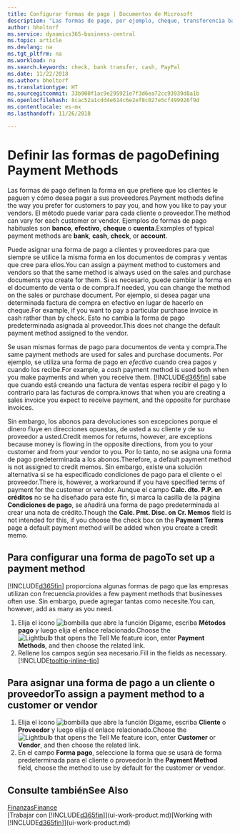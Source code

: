 ```yaml
---
title: Configurar formas de pago | Documentos de Microsoft
description: "Las formas de pago, por ejemplo, cheque, transferencia bancaria, efectivo o PayPal, se usan para definir cómo se pagarán las facturas de venta y de compra."
author: bholtorf
ms.service: dynamics365-business-central
ms.topic: article
ms.devlang: na
ms.tgt_pltfrm: na
ms.workload: na
ms.search.keywords: check, bank transfer, cash, PayPal
ms.date: 11/22/2018
ms.author: bholtorf
ms.translationtype: HT
ms.sourcegitcommit: 33b900f1ac9e295921e7f3d6ea72cc93939d8a1b
ms.openlocfilehash: 8cac52a1cdd4e614c6e2ef8c027e5cf499926f9d
ms.contentlocale: es-mx
ms.lasthandoff: 11/26/2018

---
```

# <a name="defining-payment-methods"></a><span data-ttu-id="c91b6-103">Definir las formas de pago</span><span class="sxs-lookup"><span data-stu-id="c91b6-103">Defining Payment Methods</span></span>
<span data-ttu-id="c91b6-104">Las formas de pago definen la forma en que prefiere que los clientes le paguen y cómo desea pagar a sus proveedores.</span><span class="sxs-lookup"><span data-stu-id="c91b6-104">Payment methods define the way you prefer for customers to pay you, and how you like to pay your vendors.</span></span> <span data-ttu-id="c91b6-105">El método puede variar para cada cliente o proveedor.</span><span class="sxs-lookup"><span data-stu-id="c91b6-105">The method can vary for each customer or vendor.</span></span> <span data-ttu-id="c91b6-106">Ejemplos de formas de pago habituales son **banco**, **efectivo**, **cheque** o **cuenta**.</span><span class="sxs-lookup"><span data-stu-id="c91b6-106">Examples of typical payment methods are **bank**, **cash**, **check**, or **account**.</span></span> 

<span data-ttu-id="c91b6-107">Puede asignar una forma de pago a clientes y proveedores para que siempre se utilice la misma forma en los documentos de compras y ventas que cree para ellos.</span><span class="sxs-lookup"><span data-stu-id="c91b6-107">You can assign a payment method to customers and vendors so that the same method is always used on the sales and purchase documents you create for them.</span></span> <span data-ttu-id="c91b6-108">Si es necesario, puede cambiar la forma en el documento de venta o de compra.</span><span class="sxs-lookup"><span data-stu-id="c91b6-108">If needed, you can change the method on the sales or purchase document.</span></span> <span data-ttu-id="c91b6-109">Por ejemplo, si desea pagar una determinada factura de compra en efectivo en lugar de hacerlo en cheque.</span><span class="sxs-lookup"><span data-stu-id="c91b6-109">For example, if you want to pay a particular purchase invoice in cash rather than by check.</span></span> <span data-ttu-id="c91b6-110">Esto no cambia la forma de pago predeterminada asignada al proveedor.</span><span class="sxs-lookup"><span data-stu-id="c91b6-110">This does not change the default payment method assigned to the vendor.</span></span>

<span data-ttu-id="c91b6-111">Se usan mismas formas de pago para documentos de venta y compra.</span><span class="sxs-lookup"><span data-stu-id="c91b6-111">The same payment methods are used for sales and purchase documents.</span></span> <span data-ttu-id="c91b6-112">Por ejemplo, se utiliza una forma de pago en _efectivo_ cuando crea pagos y cuando los recibe.</span><span class="sxs-lookup"><span data-stu-id="c91b6-112">For example, a _cash_ payment method is used both when you make payments and when you receive them.</span></span> [!INCLUDE[d365fin](includes/d365fin_md.md)] <span data-ttu-id="c91b6-113">sabe que cuando está creando una factura de ventas espera recibir el pago y lo contrario para las facturas de compra.</span><span class="sxs-lookup"><span data-stu-id="c91b6-113">knows that when you are creating a sales invoice you expect to receive payment, and the opposite for purchase invoices.</span></span> 

<span data-ttu-id="c91b6-114">Sin embargo, los abonos para devoluciones son excepciones porque el dinero fluye en direcciones opuestas, de usted a su cliente y de su proveedor a usted.</span><span class="sxs-lookup"><span data-stu-id="c91b6-114">Credit memos for returns, however, are exceptions because money is flowing in the opposite directions, from you to your customer and from your vendor to you.</span></span> <span data-ttu-id="c91b6-115">Por lo tanto, no se asigna una forma de pago predeterminada a los abonos.</span><span class="sxs-lookup"><span data-stu-id="c91b6-115">Therefore, a default payment method is not assigned to credit memos.</span></span> <span data-ttu-id="c91b6-116">Sin embargo, existe una solución alternativa si se ha especificado condiciones de pago para el cliente o el proveedor.</span><span class="sxs-lookup"><span data-stu-id="c91b6-116">There is, however, a workaround if you have specified terms of payment for the customer or vendor.</span></span> <span data-ttu-id="c91b6-117">Aunque el campo **Calc. dto. P.P. en créditos** no se ha diseñado para este fin, si marca la casilla de la página **Condiciones de pago**, se añadirá una forma de pago predeterminada al crear una nota de crédito.</span><span class="sxs-lookup"><span data-stu-id="c91b6-117">Though the **Calc. Pmt. Disc. on Cr. Memos** field is not intended for this, if you choose the check box on the **Payment Terms** page a default payment method will be added when you create a credit memo.</span></span>

## <a name="to-set-up-a-payment-method"></a><span data-ttu-id="c91b6-118">Para configurar una forma de pago</span><span class="sxs-lookup"><span data-stu-id="c91b6-118">To set up a payment method</span></span>
[!INCLUDE[d365fin](includes/d365fin_md.md)] <span data-ttu-id="c91b6-119">proporciona algunas formas de pago que las empresas utilizan con frecuencia.</span><span class="sxs-lookup"><span data-stu-id="c91b6-119">provides a few payment methods that businesses often use.</span></span> <span data-ttu-id="c91b6-120">Sin embargo, puede agregar tantas como necesite.</span><span class="sxs-lookup"><span data-stu-id="c91b6-120">You can, however, add as many as you need.</span></span>

1. <span data-ttu-id="c91b6-121">Elija el icono ![bombilla que abre la función Dígame](media/ui-search/search_small.png "Dígame que desea hacer"), escriba **Métodos pago** y luego elija el enlace relacionado.</span><span class="sxs-lookup"><span data-stu-id="c91b6-121">Choose the ![Lightbulb that opens the Tell Me feature](media/ui-search/search_small.png "Tell me what you want to do") icon, enter **Payment Methods**, and then choose the related link.</span></span>
2. <span data-ttu-id="c91b6-122">Rellene los campos según sea necesario.</span><span class="sxs-lookup"><span data-stu-id="c91b6-122">Fill in the fields as necessary.</span></span> [!INCLUDE[tooltip-inline-tip](includes/tooltip-inline-tip_md.md)]

## <a name="to-assign-a-payment-method-to-a-customer-or-vendor"></a><span data-ttu-id="c91b6-123">Para asignar una forma de pago a un cliente o proveedor</span><span class="sxs-lookup"><span data-stu-id="c91b6-123">To assign a payment method to a customer or vendor</span></span>
1. <span data-ttu-id="c91b6-124">Elija el icono ![bombilla que abre la función Dígame](media/ui-search/search_small.png "Dígame que desea hacer"), escriba **Cliente** o **Proveedor** y luego elija el enlace relacionado.</span><span class="sxs-lookup"><span data-stu-id="c91b6-124">Choose the ![Lightbulb that opens the Tell Me feature](media/ui-search/search_small.png "Tell me what you want to do") icon, enter **Customer** or **Vendor**, and then choose the related link.</span></span>
2. <span data-ttu-id="c91b6-125">En el campo **Forma pago**, seleccione la forma que se usará de forma predeterminada para el cliente o proveedor.</span><span class="sxs-lookup"><span data-stu-id="c91b6-125">In the **Payment Method** field, choose the method to use by default for the customer or vendor.</span></span>

## <a name="see-also"></a><span data-ttu-id="c91b6-126">Consulte también</span><span class="sxs-lookup"><span data-stu-id="c91b6-126">See Also</span></span>
[<span data-ttu-id="c91b6-127">Finanzas</span><span class="sxs-lookup"><span data-stu-id="c91b6-127">Finance</span></span>](finance.md)  
<span data-ttu-id="c91b6-128">[Trabajar con [!INCLUDE[d365fin](includes/d365fin_md.md)]](ui-work-product.md)</span><span class="sxs-lookup"><span data-stu-id="c91b6-128">[Working with [!INCLUDE[d365fin](includes/d365fin_md.md)]](ui-work-product.md)</span></span>  

